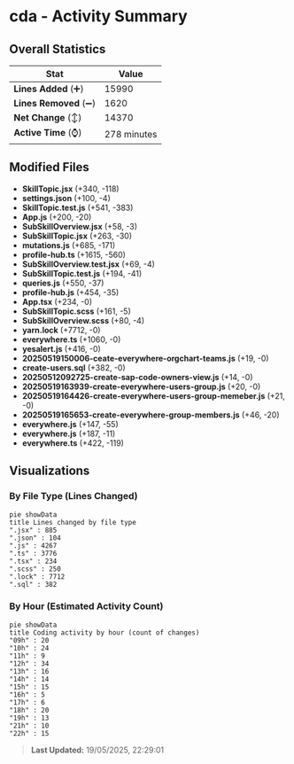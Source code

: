 # cda - Activity Summary 

## Overall Statistics

| Stat                   | Value                                                             |
| ---------------------- | ----------------------------------------------------------------- |
| **Lines Added** (➕)   | 15990                                          |
| **Lines Removed** (➖) | 1620                                        |
| **Net Change** (↕)    | 14370                |
| **Active Time** (⌚)   | 278 minutes |


## Modified Files
- **SkillTopic.jsx** (+340, -118)
- **settings.json** (+100, -4)
- **SkillTopic.test.js** (+541, -383)
- **App.js** (+200, -20)
- **SubSkillOverview.jsx** (+58, -3)
- **SubSkillTopic.jsx** (+263, -30)
- **mutations.js** (+685, -171)
- **profile-hub.ts** (+1615, -560)
- **SubSkillOverview.test.jsx** (+69, -4)
- **SubSkillTopic.test.js** (+194, -41)
- **queries.js** (+550, -37)
- **profile-hub.js** (+454, -35)
- **App.tsx** (+234, -0)
- **SubSkillTopic.scss** (+161, -5)
- **SubSkillOverview.scss** (+80, -4)
- **yarn.lock** (+7712, -0)
- **everywhere.ts** (+1060, -0)
- **yesalert.js** (+416, -0)
- **20250519150006-ceate-everywhere-orgchart-teams.js** (+19, -0)
- **create-users.sql** (+382, -0)
- **20250512092725-create-sap-code-owners-view.js** (+14, -0)
- **20250519163939-create-everywhere-users-group.js** (+20, -0)
- **20250519164426-create-everywhere-users-group-memeber.js** (+21, -0)
- **20250519165653-create-everywhere-group-members.js** (+46, -20)
- **everywhere.js** (+147, -55)
- **everywhere.js** (+187, -11)
- **everywhere.ts** (+422, -119)

## Visualizations

### By File Type (Lines Changed)

```mermaid
pie showData
title Lines changed by file type
".jsx" : 885
".json" : 104
".js" : 4267
".ts" : 3776
".tsx" : 234
".scss" : 250
".lock" : 7712
".sql" : 382
```

### By Hour (Estimated Activity Count)

```mermaid
pie showData
title Coding activity by hour (count of changes)
"09h" : 20
"10h" : 24
"11h" : 9
"12h" : 34
"13h" : 16
"14h" : 14
"15h" : 15
"16h" : 5
"17h" : 6
"18h" : 20
"19h" : 13
"21h" : 10
"22h" : 15
```


> **Last Updated:** 19/05/2025, 22:29:01